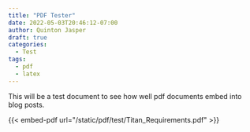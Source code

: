 ```yaml
---
title: "PDF Tester"
date: 2022-05-03T20:46:12-07:00
author: Quinton Jasper
draft: true
categories:
  - Test
tags:
  - pdf
  - latex
---
```


This will be a test document to see how well pdf documents embed into blog posts.

{{< embed-pdf url="/static/pdf/test/Titan_Requirements.pdf" >}}